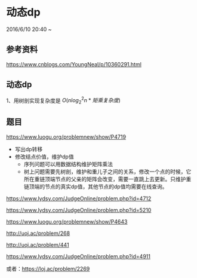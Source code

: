 # 动态dp

2016/6/10 20:40 ~ 

## 参考资料

https://www.cnblogs.com/YoungNeal/p/10360291.html

## 动态dp

1、用树剖实现复杂度是 $O(nlog_2^2n*矩乘复杂度)$

## 题目

https://www.luogu.org/problemnew/show/P4719

- 写出dp转移
- 修改结点价值，维护dp值
  - 序列问题可以用数据结构维护矩阵乘法
  - 树上问题需要先树剖，维护和重儿子之间的关系，修改一个点的时候，它所在重链顶端节点的父亲的矩阵会改变，需要一直跳上去更新。只维护重链顶端的节点的真实dp值，其他节点的dp值均需要在线查询。

https://www.lydsy.com/JudgeOnline/problem.php?id=4712

https://www.lydsy.com/JudgeOnline/problem.php?id=5210



https://www.luogu.org/problemnew/show/P4643

http://uoj.ac/problem/268

http://uoj.ac/problem/441

https://www.lydsy.com/JudgeOnline/problem.php?id=4911

或者：https://loj.ac/problem/2269